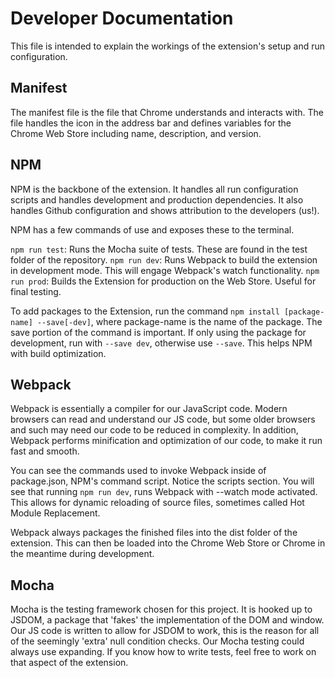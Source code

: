 # Developer Documentation

This file is intended to explain the workings of the extension's setup and run configuration.

## Manifest

The manifest file is the file that Chrome understands and interacts with. The file handles the icon in the address bar
and defines variables for the Chrome Web Store including name, description, and version.

## NPM

NPM is the backbone of the extension. It handles all run configuration scripts and handles development and production
dependencies. It also handles Github configuration and shows attribution to the developers (us!).

NPM has a few commands of use and exposes these to the terminal.

`npm run test`: Runs the Mocha suite of tests. These are found in the test folder of the repository.
`npm run dev`: Runs Webpack to build the extension in development mode. This will engage Webpack's watch functionality.
`npm run prod`: Builds the Extension for production on the Web Store. Useful for final testing.

To add packages to the Extension, run the command `npm install [package-name] --save[-dev]`, where package-name is the
name of the package. The save portion of the command is important. If only using the package for development, run with
`--save dev`, otherwise use `--save`. This helps NPM with build optimization.

## Webpack

Webpack is essentially a compiler for our JavaScript code. Modern browsers can read and understand our JS code, but some
older browsers and such may need our code to be reduced in complexity. In addition, Webpack performs minification and
optimization of our code, to make it run fast and smooth.

You can see the commands used to invoke Webpack inside of package.json, NPM's command script. Notice the scripts
section. You will see that running `npm run dev`, runs Webpack with --watch mode activated. This allows for dynamic
reloading of source files, sometimes called Hot Module Replacement.

Webpack always packages the finished files into the dist folder of the extension. This can then be loaded into the
Chrome Web Store or Chrome in the meantime during development.

## Mocha

Mocha is the testing framework chosen for this project. It is hooked up to JSDOM, a package that 'fakes' the
implementation of the DOM and window. Our JS code is written to allow for JSDOM to work, this is the reason for all of
the seemingly 'extra' null condition checks. Our Mocha testing could always use expanding. If you know how to write
tests, feel free to work on that aspect of the extension.
